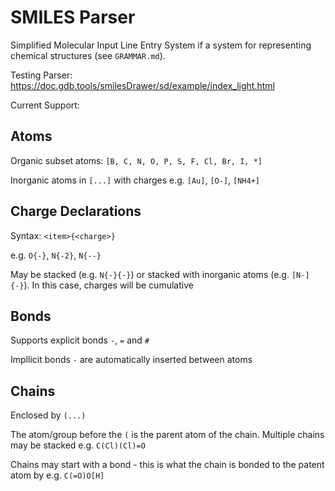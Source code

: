 # SMILES Parser

Simplified Molecular Input Line Entry System if a system for representing chemical structures (see `GRAMMAR.md`).

Testing Parser: https://doc.gdb.tools/smilesDrawer/sd/example/index_light.html

Current Support:

## Atoms
Organic subset atoms: `[B, C, N, O, P, S, F, Cl, Br, I, *]`

Inorganic atoms in `[...]` with charges e.g. `[Au]`, `[O-]`, `[NH4+]`

## Charge Declarations
Syntax: `<item>{<charge>}`

e.g. `O{-}`, `N{-2}`, `N{--}`

May be stacked (e.g. `N{-}{-}`) or stacked with inorganic atoms (e.g. `[N-]{-}`). In this case, charges will be cumulative

## Bonds
Supports explicit bonds `-`, `=` and `#`

Impllicit bonds `-` are automatically inserted between atoms

## Chains
Enclosed by `(...)`

The atom/group before the `(` is the parent atom of the chain. Multiple chains may be stacked e.g. `C(Cl)(Cl)=O`

Chains may start with a bond - this is what the chain is bonded to the patent atom by e.g. `C(=O)O[H]`